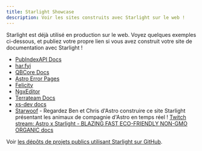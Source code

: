 ```yaml
---
title: Starlight Showcase
description: Voir les sites construits avec Starlight sur le web !
---
```

Starlight est déjà utilisé en production sur le web. Voyez quelques exemples ci-dessous, et publiez votre propre lien si vous avez construit votre site de documentation avec Starlight !

- [PubIndexAPI Docs](https://docs.pubindexapi.com/)
- [har.fyi](https://har.fyi/)
- [QBCore Docs](https://brycerussell.github.io/qbcore-docs/)
- [Astro Error Pages](https://astro-error-page-documentation.vercel.app/)
- [Felicity](https://felicity.pages.dev/)
- [NgxEditor](https://sibiraj-s.github.io/ngx-editor/)
- [Terrateam Docs](https://terrateam.io/docs)
- [xs-dev docs](https://xs-dev.js.org)
- [Starwoof](https://starwoof.vercel.app/) - Regardez Ben et Chris d'Astro construire ce site Starlight présentant les animaux de compagnie d'Astro en temps réel ! [Twitch stream: Astro x Starlight - BLAZING FAST ECO-FRIENDLY NON-GMO ORGANIC docs](https://www.twitch.tv/videos/1841159960)


Voir [les dépôts de projets publics utilisant Starlight sur GitHub](https://github.com/withastro/starlight/network/dependents).
